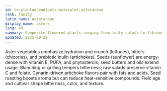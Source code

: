 ```yaml
---
id: tx:plantae:eudicots:asterales:asteraceae
rank: family
latin_name: Asteraceae
display_name: asters
lang: en
summary: Composite-flowered plants ranging from leafy salads to fibrous flower heads and oil-rich seeds; this node covers lettuces, chicories, artichokes, and sunflower products.
updated: 2025-09-29
---
```


Aster vegetables emphasize hydration and crunch (lettuces), bitters (chicories), and prebiotic inulin (artichokes). Seeds (sunflower) are energy-dense with vitamin E, PUFA, and phytosterols; seed butters and oils extend usage. Blanching or grilling tempers bitterness; raw salads preserve vitamin C and folate. Cynarin-driven artichoke flavors pair with fats and acids. Seed roasting boosts aroma but can reduce heat-sensitive compounds. Field age and cultivar shape bitterness, color, and texture.

